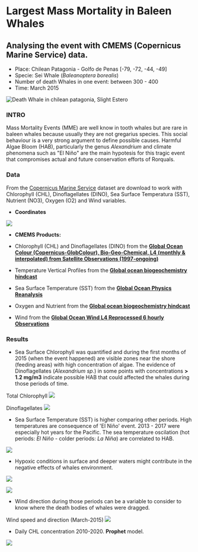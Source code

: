 # Largest Mass Mortality in Baleen Whales

## Analysing the event with CMEMS (Copernicus Marine Service) data.

- Place: Chilean Patagonia - Golfo de Penas [-79, -72, -44, -49]
- Specie: Sei Whale (*Baleanoptera borealis*)
- Number of death Whales in one event: between 300 - 400
- Time: March 2015

![Death Whale in chilean patagonia, Slight Estero](images/whale.jpg)

### INTRO 

Mass Mortality Events (MME) are well know in tooth whales but are rare in baleen whales because usually they are not gregarius species. This social behaviour is a very strong argument to define possible causes. Harmful Algae Bloom (HAB), particularly the genus *Alexandrium* and climate phenomena such as "El Niño" are the main hypotesis for this tragic event that compromises actual and future conservation efforts of Rorquals.

### Data

From the [Copernicus Marine Service](https://marine.copernicus.eu/) dataset are download to work with Chlorophyll (CHL), Dinoflagellates (DINO), Sea Surface Temperatura (SST), Nutrient (NO3), Oxygen (O2) and Wind variables.

- **Coordinates**

![](images/penasGulf.png)

- **CMEMS Products:**

- Chlorophyll (CHL) and Dinoflagellates (DINO) from the [**Global Ocean Colour (Copernicus-GlobColour), Bio-Geo-Chemical, L4 (monthly &amp; interpolated) from Satellite Observations (1997-ongoing)**](https://resources.marine.copernicus.eu/product-detail/OCEANCOLOUR_GLO_BGC_L4_MY_009_104/INFORMATION) 

- Temperature Vertical Profiles from the [**Global ocean biogeochemistry hindcast**](https://resources.marine.copernicus.eu/product-detail/GLOBAL_MULTIYEAR_BGC_001_029/INFORMATION) 

- Sea Surface Temperature (SST) from the [**Global Ocean Physics Reanalysis**](https://resources.marine.copernicus.eu/product-detail/GLOBAL_MULTIYEAR_PHY_001_030/INFORMATION)

- Oxygen and Nutrient from the [**Global ocean biogeochemistry hindcast**](https://resources.marine.copernicus.eu/product-detail/GLOBAL_MULTIYEAR_BGC_001_029/INFORMATION)

- Wind from the [**Global Ocean Wind L4 Reprocessed 6 hourly Observations**](https://resources.marine.copernicus.eu/product-detail/WIND_GLO_WIND_L4_REP_OBSERVATIONS_012_006/INFORMATION)


### Results

- Sea Surface Chlorophyll was quantified and during the first months of 2015 (when the event happened) are visible zones near the shore (feeding areas) with high concentration of algae. The evidence of Dinoflagellates (*Alexandrium sp.*) in some points with concentrations **> 1.2 mg/m3** indicate possible HAB that could affected the whales during those periods of time. 


Total Chlorophyll ![](images/chl-dino/penas_chl_15-3.png)

Dinoflagellates ![](images/chl-dino/dino_15_3.png)


- Sea Surface Temperature (SST) is higher comparing other periods. High temperatures are consequence of 'El Niño' event. 
2013 - 2017 were especially hot years for the Pacific. The sea temperature oscilation (hot periods: *El Niño* - colder periods: *La Niña*) are correlated to HAB.

![](images/temp/sst_penas_16-2.png)


- Hypoxic conditions in surface and deeper waters might contribute in the negative effects of whales environment.

![](images/oxygen-nut/o2_vertical_profile163.png)


![](images/oxygen-nut/hypoxia_assessment_16_3.png)


- Wind direction during those periods can be a variable to consider to know where the death bodies of whales were dragged.


Wind speed and direction (March-2015) ![](images/wind/wind_evolution_penas_march2105-1.png)


- Daily CHL concentration 2010-2020. **Prophet** model.


![](timeSeries/images/TimeSeries-chl_daily-2010-2020.png)

